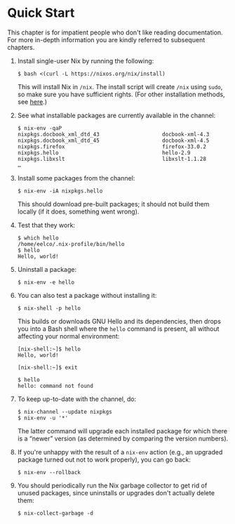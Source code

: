 # Quick Start

This chapter is for impatient people who don't like reading
documentation.  For more in-depth information you are kindly referred
to subsequent chapters.

1. Install single-user Nix by running the following:

   ```console
   $ bash <(curl -L https://nixos.org/nix/install)
   ```

   This will install Nix in `/nix`. The install script will create
   `/nix` using `sudo`, so make sure you have sufficient rights.  (For
   other installation methods, see
   [here](installation/installation.md).)

1. See what installable packages are currently available in the
   channel:

   ```console
   $ nix-env -qaP
   nixpkgs.docbook_xml_dtd_43                    docbook-xml-4.3
   nixpkgs.docbook_xml_dtd_45                    docbook-xml-4.5
   nixpkgs.firefox                               firefox-33.0.2
   nixpkgs.hello                                 hello-2.9
   nixpkgs.libxslt                               libxslt-1.1.28
   …
   ```

1. Install some packages from the channel:

   ```console
   $ nix-env -iA nixpkgs.hello
   ```

   This should download pre-built packages; it should not build them
   locally (if it does, something went wrong).

1. Test that they work:

   ```console
   $ which hello
   /home/eelco/.nix-profile/bin/hello
   $ hello
   Hello, world!
   ```

1. Uninstall a package:

   ```console
   $ nix-env -e hello
   ```

1. You can also test a package without installing it:

   ```console
   $ nix-shell -p hello
   ```

   This builds or downloads GNU Hello and its dependencies, then drops
   you into a Bash shell where the `hello` command is present, all
   without affecting your normal environment:

   ```console
   [nix-shell:~]$ hello
   Hello, world!

   [nix-shell:~]$ exit

   $ hello
   hello: command not found
   ```

1. To keep up-to-date with the channel, do:

   ```console
   $ nix-channel --update nixpkgs
   $ nix-env -u '*'
   ```

   The latter command will upgrade each installed package for which
   there is a “newer” version (as determined by comparing the version
   numbers).

1. If you're unhappy with the result of a `nix-env` action (e.g., an
   upgraded package turned out not to work properly), you can go back:

   ```console
   $ nix-env --rollback
   ```

1. You should periodically run the Nix garbage collector to get rid of
   unused packages, since uninstalls or upgrades don't actually delete
   them:

   ```console
   $ nix-collect-garbage -d
   ```
